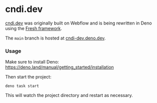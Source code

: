 # cndi.dev

[cndi.dev](https://cndi.dev) was originally built on Webflow and is being
rewritten in Deno using the
[Fresh framework](https://fresh.deno.dev/docs/getting-started).

The `main` branch is hosted at [cndi-dev.deno.dev](https://cndi-dev.deno.dev).

### Usage

Make sure to install Deno: https://deno.land/manual/getting_started/installation

Then start the project:

```
deno task start
```

This will watch the project directory and restart as necessary.

